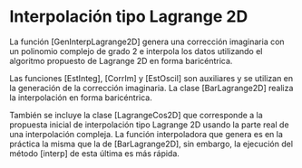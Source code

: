 # Interpolación tipo Lagrange 2D

La función [GenInterpLagrange2D] genera una corrección imaginaria con un polinomio
complejo de grado 2 e interpola los datos utilizando el algoritmo propuesto de Lagrange
2D en forma baricéntrica.

Las funciones [EstInteg], [CorrIm] y [EstOscil] son auxiliares y se utilizan en la
generación de la corrección imaginaria. La clase [BarLagrange2D] realiza la
interpolación en forma baricéntrica.

También se incluye la clase [LagrangeCos2D] que corresponde a la propuesta inicial de
interpolación tipo Lagrange 2D usando la parte real de una interpolación compleja. La
función interpoladora que genera es en la práctica la misma que la de [BarLagrange2D],
sin embargo, la ejecución del método [interp] de esta última es más rápida.